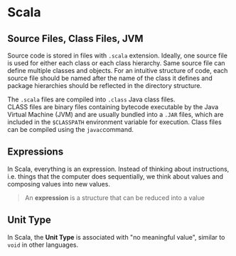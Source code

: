# Scala

## Source Files, Class Files, JVM

Source code is stored in files with `.scala` extension. Ideally, one source file is used for either each class or each class hierarchy. Same source file can define multiple classes and objects. For an intuitive structure of code, each source file should be named after the name of the class it defines and package hierarchies should be reflected in the directory structure.

The `.scala` files are compiled into `.class` Java class files.  
CLASS files are binary files containing bytecode executable by the Java Virtual Machine \(JVM\) and are usually bundled into a `.JAR` files, which are included in the `$CLASSPATH` environment variable for execution. Class files can be compiled using the `javac`command.

## Expressions

In Scala, everything is an expression. Instead of thinking about instructions, i.e. things that the computer does sequentially, we think about values and composing values into new values.

> An **expression** is a structure that can be reduced into a value

## Unit Type

In Scala, the **Unit Type** is associated with "no meaningful value", similar to `void` in other languages.

